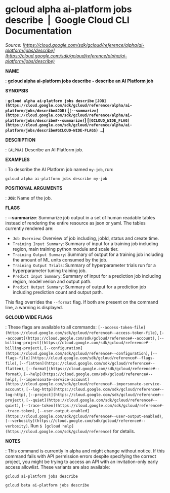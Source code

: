 # gcloud alpha ai-platform jobs describe  |  Google Cloud CLI Documentation

*Source: [https://cloud.google.com/sdk/gcloud/reference/alpha/ai-platform/jobs/describe](https://cloud.google.com/sdk/gcloud/reference/alpha/ai-platform/jobs/describe)*

**NAME**

: **gcloud alpha ai-platform jobs describe - describe an AI Platform job**

**SYNOPSIS**

: **`gcloud alpha ai-platform jobs describe` `[JOB](https://cloud.google.com/sdk/gcloud/reference/alpha/ai-platform/jobs/describe#JOB)` [`[--summarize](https://cloud.google.com/sdk/gcloud/reference/alpha/ai-platform/jobs/describe#--summarize)`] [`[GCLOUD_WIDE_FLAG](https://cloud.google.com/sdk/gcloud/reference/alpha/ai-platform/jobs/describe#GCLOUD-WIDE-FLAGS) …`]**

**DESCRIPTION**

: `(ALPHA)` Describe an AI Platform job.

**EXAMPLES**

: To describe the AI Platform job named
``my-job``, run:

```
gcloud alpha ai-platform jobs describe my-job
```

**POSITIONAL ARGUMENTS**

: **`JOB`**:
Name of the job.

**FLAGS**

: **--summarize**:
Summarize job output in a set of human readable tables instead of rendering the
entire resource as json or yaml. The tables currently rendered are:

- `Job Overview`: Overview of job including, jobId, status and create
time.
- `Training Input Summary`: Summary of input for a training job
including region, main training python module and scale tier.
- `Training Output Summary`: Summary of output for a training job
including the amount of ML units consumed by the job.
- `Training Output Trials`: Summary of hyperparameter trials run for a
hyperparameter tuning training job.
- `Predict Input Summary`: Summary of input for a prediction job
including region, model verion and output path.
- `Predict Output Summary`: Summary of output for a prediction job
including prediction count and output path.

This flag overrides the `--format` flag. If both are present on the
command line, a warning is displayed.

**GCLOUD WIDE FLAGS**

: These flags are available to all commands: `[--access-token-file](https://cloud.google.com/sdk/gcloud/reference#--access-token-file)`,
`[--account](https://cloud.google.com/sdk/gcloud/reference#--account)`, `[--billing-project](https://cloud.google.com/sdk/gcloud/reference#--billing-project)`,
`[--configuration](https://cloud.google.com/sdk/gcloud/reference#--configuration)`,
`[--flags-file](https://cloud.google.com/sdk/gcloud/reference#--flags-file)`,
`[--flatten](https://cloud.google.com/sdk/gcloud/reference#--flatten)`, `[--format](https://cloud.google.com/sdk/gcloud/reference#--format)`, `[--help](https://cloud.google.com/sdk/gcloud/reference#--help)`, `[--impersonate-service-account](https://cloud.google.com/sdk/gcloud/reference#--impersonate-service-account)`,
`[--log-http](https://cloud.google.com/sdk/gcloud/reference#--log-http)`,
`[--project](https://cloud.google.com/sdk/gcloud/reference#--project)`, `[--quiet](https://cloud.google.com/sdk/gcloud/reference#--quiet)`, `[--trace-token](https://cloud.google.com/sdk/gcloud/reference#--trace-token)`, `[--user-output-enabled](https://cloud.google.com/sdk/gcloud/reference#--user-output-enabled)`,
`[--verbosity](https://cloud.google.com/sdk/gcloud/reference#--verbosity)`.
Run `$ [gcloud help](https://cloud.google.com/sdk/gcloud/reference)` for details.

**NOTES**

: This command is currently in alpha and might change without notice. If this
command fails with API permission errors despite specifying the correct project,
you might be trying to access an API with an invitation-only early access
allowlist. These variants are also available:

```
gcloud ai-platform jobs describe
```

```
gcloud beta ai-platform jobs describe
```